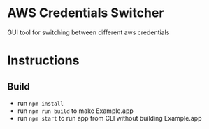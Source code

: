 # AWS Credentials Switcher

GUI tool for switching between different aws credentials

# Instructions

## Build

- run `npm install`
- run `npm run build` to make Example.app
- run `npm start` to run app from CLI without building Example.app
